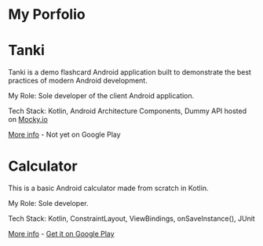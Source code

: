 # My Porfolio

 # Tanki

Tanki is a demo flashcard Android application built to demonstrate the best practices of modern Android development. 

My Role: Sole developer of the client Android application. 

Tech Stack: Kotlin, Android Architecture Components, Dummy API hosted on [Mocky.io](https://mocky.io/)

[More info](https://github.com/spike/tanki) - Not yet on Google Play

# Calculator

This is a basic Android calculator made from scratch in Kotlin.

My Role: Sole developer.  

Tech Stack: Kotlin, ConstraintLayout, ViewBindings, onSaveInstance(), JUnit


[More info](https://github.com/spike/calculator)  -    [Get it on Google Play](https://play.google.com/store/apps/details?id=com.calculator.calc)

